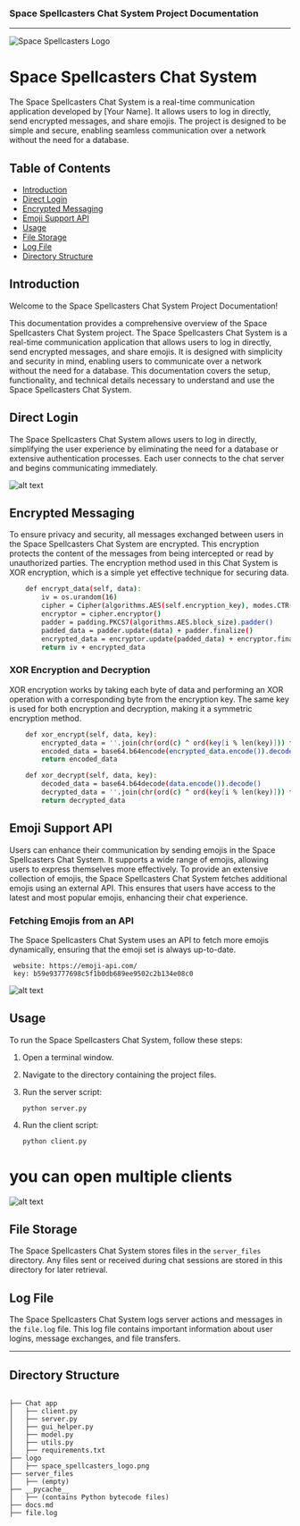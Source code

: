 
### Space Spellcasters Chat System Project Documentation

---

![Space Spellcasters Logo](logo/Chat-App.png)

# Space Spellcasters Chat System

The Space Spellcasters Chat System is a real-time communication application developed by [Your Name]. It allows users to log in directly, send encrypted messages, and share emojis. The project is designed to be simple and secure, enabling seamless communication over a network without the need for a database.

## Table of Contents

- [Introduction](#introduction)
- [Direct Login](#direct-login)
- [Encrypted Messaging](#encrypted-messaging)
- [Emoji Support API](#emoji-support-api)
- [Usage](#usage)
- [File Storage](#file-storage)
- [Log File](#log-file)
- [Directory Structure](#Directory-Structure)

## Introduction

Welcome to the Space Spellcasters Chat System Project Documentation!

This documentation provides a comprehensive overview of the Space Spellcasters Chat System project. The Space Spellcasters Chat System is a real-time communication application that allows users to log in directly, send encrypted messages, and share emojis. It is designed with simplicity and security in mind, enabling users to communicate over a network without the need for a database. This documentation covers the setup, functionality, and technical details necessary to understand and use the Space Spellcasters Chat System.

## Direct Login

The Space Spellcasters Chat System allows users to log in directly, simplifying the user experience by eliminating the need for a database or extensive authentication processes. Each user connects to the chat server and begins communicating immediately.

![alt text](images/login.png)

## Encrypted Messaging

To ensure privacy and security, all messages exchanged between users in the Space Spellcasters Chat System are encrypted. This encryption protects the content of the messages from being intercepted or read by unauthorized parties. The encryption method used in this Chat System is XOR encryption, which is a simple yet effective technique for securing data.

```bash
    def encrypt_data(self, data):
        iv = os.urandom(16)
        cipher = Cipher(algorithms.AES(self.encryption_key), modes.CTR(iv), backend=default_backend())
        encryptor = cipher.encryptor()
        padder = padding.PKCS7(algorithms.AES.block_size).padder()
        padded_data = padder.update(data) + padder.finalize()
        encrypted_data = encryptor.update(padded_data) + encryptor.finalize()
        return iv + encrypted_data
```

### XOR Encryption and Decryption

XOR encryption works by taking each byte of data and performing an XOR operation with a corresponding byte from the encryption key. The same key is used for both encryption and decryption, making it a symmetric encryption method.

```bash
    def xor_encrypt(self, data, key):
        encrypted_data = ''.join(chr(ord(c) ^ ord(key[i % len(key)])) for i, c in enumerate(data))
        encoded_data = base64.b64encode(encrypted_data.encode()).decode()
        return encoded_data

    def xor_decrypt(self, data, key):
        decoded_data = base64.b64decode(data.encode()).decode()
        decrypted_data = ''.join(chr(ord(c) ^ ord(key[i % len(key)])) for i, c in enumerate(decoded_data))
        return decrypted_data

```

## Emoji Support API

Users can enhance their communication by sending emojis in the Space Spellcasters Chat System. It supports a wide range of emojis, allowing users to express themselves more effectively. To provide an extensive collection of emojis, the Space Spellcasters Chat System fetches additional emojis using an external API. This ensures that users have access to the latest and most popular emojis, enhancing their chat experience.

### Fetching Emojis from an API

The Space Spellcasters Chat System uses an API to fetch more emojis dynamically, ensuring that the emoji set is always up-to-date.
   ```
    website: https://emoji-api.com/
    key: b59e93777698c5f1b0db689ee9502c2b134e08c0
   ```

![alt text](images/emoji.png)


## Usage

To run the Space Spellcasters Chat System, follow these steps:

1. Open a terminal window.

2. Navigate to the directory containing the project files.

3. Run the server script:
   ```
   python server.py
   ```

4. Run the client script:
   ```
   python client.py
   ```

# you can open multiple clients

![alt text](images/final.png)

## File Storage

The Space Spellcasters Chat System stores files in the `server_files` directory. Any files sent or received during chat sessions are stored in this directory for later retrieval.

## Log File

The Space Spellcasters Chat System logs server actions and messages in the `file.log` file. This log file contains important information about user logins, message exchanges, and file transfers.

---
 

## Directory Structure

```plaintext

├── Chat app
│   ├── client.py
│   ├── server.py
│   ├── gui_helper.py
│   ├── model.py
│   ├── utils.py
│   ├── requirements.txt
├── logo
│   ├── space_spellcasters_logo.png
├── server_files
│   ├── (empty)
├── __pycache__
│   ├── (contains Python bytecode files)
├── docs.md
├── file.log
```

